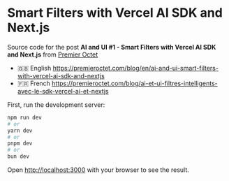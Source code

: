 # Smart Filters with Vercel AI SDK and Next.js

Source code for the post **AI and UI #1 - Smart Filters with Vercel AI SDK and Next.js** from [Premier Octet](https://premieroctet.com)

- 🇬🇧 English https://premieroctet.com/blog/en/ai-and-ui-smart-filters-with-vercel-ai-sdk-and-nextjs
- 🇫🇷 French https://premieroctet.com/blog/ai-et-ui-filtres-intelligents-avec-le-sdk-vercel-ai-et-nextjs

First, run the development server:

```bash
npm run dev
# or
yarn dev
# or
pnpm dev
# or
bun dev
```

Open [http://localhost:3000](http://localhost:3000) with your browser to see the result.

